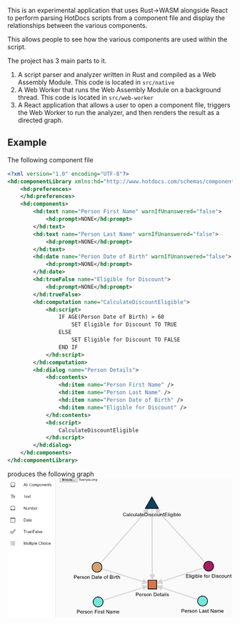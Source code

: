 This is an experimental application that uses Rust->WASM alongside React to perform
parsing HotDocs scripts from a component file and display the relationships between the various components.

This allows people to see how the various components are used within the script.

The project has 3 main parts to it.

1. A script parser and analyzer written in Rust and compiled as a Web Assembly Module. This code is located in `src/native`
2. A Web Worker that runs the Web Assembly Module on a background thread. This code is located in `src/web-worker`
3. A React application that allows a user to open a component file, triggers the Web Worker to run the analyzer, and then renders the
   result as a directed graph.

## Example
The following component file
```xml
<?xml version="1.0" encoding="UTF-8"?>
<hd:componentLibrary xmlns:hd="http://www.hotdocs.com/schemas/component_library/2009" version="12">
	<hd:preferences>
    </hd:preferences>
    <hd:components>
		<hd:text name="Person First Name" warnIfUnanswered="false">
			<hd:prompt>NONE</hd:prompt>
		</hd:text>
        <hd:text name="Person Last Name" warnIfUnanswered="false">
			<hd:prompt>NONE</hd:prompt>
		</hd:text>
        <hd:date name="Person Date of Birth" warnIfUnanswered="false">
			<hd:prompt>NONE</hd:prompt>
		</hd:date>
        <hd:trueFalse name="Eligible for Discount">
            <hd:prompt>NONE</hd:prompt>
        </hd:trueFalse>
        <hd:computation name="CalculateDiscountEligible">
			<hd:script>
                IF AGE(Person Date of Birth) > 60
                    SET Eligible for Discount TO TRUE
                ELSE
                    SET Eligible for Discount TO FALSE
                END IF
            </hd:script>
		</hd:computation>
        <hd:dialog name="Person Details">
			<hd:contents>
				<hd:item name="Person First Name" />
                <hd:item name="Person Last Name" />
                <hd:item name="Person Date of Birth" />
				<hd:item name="Eligible for Discount" />
			</hd:contents>
			<hd:script>
                CalculateDiscountEligible
            </hd:script>
		</hd:dialog>
    </hd:components>
</hd:componentLibrary>
```
produces the following graph ![Screenshot](/images/Example.png)
